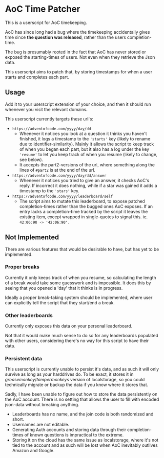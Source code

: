 # AoC Time Patcher

This is a userscript for AoC timekeeping.

AoC has since long had a bug where the timekeeping accidentally gives time since **the question was released**, rather than the users completion-time.

The bug is presumably rooted in the fact that AoC has never stored or exposed the starting-times of users. Not even when they retrieve the Json data.

This userscript aims to patch that, by storing timestamps for when a user starts and completes each part.

## Usage

Add it to your userscript extension of your choice, and then it should run whenever you visit the relevant domains.

This userscript currently targets these url's:

* `https://adventofcode.com/yyyy/day/dd`
  * Whenever it notices you look at a question it thinks you haven't finished, it logs a timestamp to the `'starts'` key (likely to rename due to identifier-similarity). Mainly it allows the script to keep track of when you began each part, but it also has a log under the key `'resume'` to let you keep track of when you resume (likely to change, see below).
  * It accepts the part2-versions of the url, where something along the lines of `#part2` is at the end of the url.
* `https://adventofcode.com/yyyy/day/dd/answer`
  * Whenever it notices you tried to give an answer, it checks AoC's reply. If incorrect it does nothing, while if a star was gained it adds a timestamp to the `'stars'` key.
* `https://adventofcode.com/yyyy/leaderboard/self`
  * The script aims to mutate this leaderboard, to expose patched completion-times rather than the bugged ones AoC exposes. If an entry lacks a completion-time tracked by the script it leaves the existing item, except wrapped in single-quotes to signal this. ie. `42:06:90 -> '42:06:90'`.

## Not Implemented
There are various features that would be desirable to have, but has yet to be implemented.

### Proper breaks
Currently it only keeps track of when you resume, so calculating the length of a break would take some guesswork and is impossible. It does this by seeing that you opened a 'day' that it thinks is in progress.

Ideally a proper break-taking system should be implemented, where user can explicitly tell the script that they start/end a break.

### Other leaderboards
Currently only exposes this data on your personal leaderboard.

Not that it would make much sense to do so for any leaderboards populated with other users, considering there's no way for this script to have their data.

### Persistent data
This userscript is currently unable to persist it's data, and as such it will only survive as long as your harddrives do.
To be exact, it stores it in *greasemonkey*/*tampermonkeys* version of localstorage, so you could technically migrate or backup the data if you know where it stores that.

Sadly, I have been unable to figure out how to store the data persistently on the AoC account. There is no setting that allows the user to fill with encoded json-data without breaking anything.

* Leaderboards has no name, and the join code is both randomized and short.
* Usernames are not editable.
* Generating Auth accounts and storing data through their completion-times of known questions is impractical to the extreme.
* Storing it on the cloud has the same issue as localstorage, where it's not tied to the account and as such will be lost when AoC inevitably outlives Amazon and Google.

